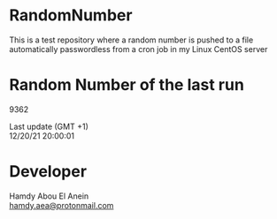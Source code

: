 # RandomNumber    
This is a test repository where a random number is pushed to a file automatically passwordless from a cron job in my Linux CentOS server    
# Random Number of the last run   
9362
      
Last update (GMT +1)    
12/20/21 20:00:01
# Developer    
Hamdy Abou El Anein   
hamdy.aea@protonmail.com
